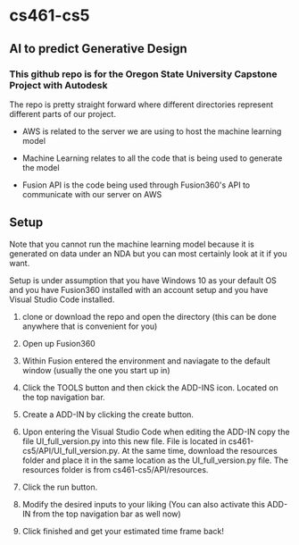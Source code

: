 # cs461-cs5

## AI to predict Generative Design

### This github repo is for the Oregon State University Capstone Project with Autodesk


The repo is pretty straight forward where different directories represent different parts of our project.

- AWS is related to the server we are using to host the machine learning model

- Machine Learning relates to all the code that is being used to generate the model

- Fusion API is the code being used through Fusion360's API to communicate with our server on AWS

## Setup
Note that you cannot run the machine learning model because it is generated on data under an NDA but you can most certainly look at it if you want.

Setup is under assumption that you have Windows 10 as your default OS and you have Fusion360 installed with an account setup and you have Visual Studio Code installed.

1. clone or download the repo and open the directory (this can be done anywhere that is convenient for you)

2. Open up Fusion360

3. Within Fusion entered the environment and naviagate to the default window (usually the one you start up in)

4. Click the TOOLS button and then ckick the ADD-INS icon. Located on the top navigation bar.

5. Create a ADD-IN by clicking the create button.

6. Upon entering the Visual Studio Code when editing the ADD-IN copy the file UI_full_version.py into this new file. File is located in cs461-cs5/API/UI_full_version.py. At the same time, download the resources folder and place it in the same location as the UI_full_version.py file. The resources folder is from cs461-cs5/API/resources.

7. Click the run button.

8. Modify the desired inputs to your liking (You can also activate this ADD-IN from the top navigation bar as well now)

9. Click finished and get your estimated time frame back!
